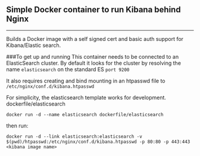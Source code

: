 ## Simple Docker container to run Kibana behind Nginx
--------
Builds a Docker image with a self signed cert and basic auth support for Kibana/Elastic search.

###To get up and running
This container needs to be connected to an ElasticSearch cluster. By default it looks for the cluster by resolving the name `elasticsearch` on the standard ES `port 9200`

It also requires creating and bind mounting in an htpasswd file to `/etc/nginx/conf.d/kibana.htpasswd`

For simplicity, the elasticsearch template works for development.
dockerfile/elasticsearch

```
docker run -d --name elasticsearch dockerfile/elasticsearch
```

then run:

```
docker run -d --link elasticsearch:elasticsearch -v $(pwd)/htpasswd:/etc/nginx/conf.d/kibana.htpasswd -p 80:80 -p 443:443 <kibana image name>
```


